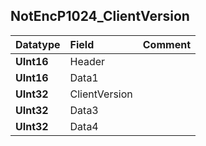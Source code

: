 ## NotEncP1024\_ClientVersion ##
| **Datatype** | **Field** | **Comment** |
|:-------------|:----------|:------------|
| **UInt16**   | Header    |             |
| **UInt16**   | Data1     |             |
| **UInt32**   | ClientVersion |             |
| **UInt32**   | Data3     |             |
| **UInt32**   | Data4     |             |